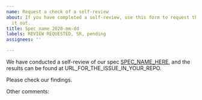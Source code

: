 ```yaml
---
name: Request a check of a self-review
about: If you have completed a self-review, use this form to request that i18n check
  it out.
title: Spec_name 2020-mm-dd
labels: REVIEW REQUESTED, SR, pending
assignees: ''

---
```


We have conducted a self-review of our spec [SPEC_NAME_HERE](URL_GOES_HERE), and the results can be found at URL_FOR_THE_ISSUE_IN_YOUR_REPO.

Please check our findings.

Other comments:
